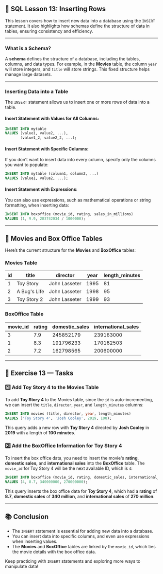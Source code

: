 ## 📝 **SQL Lesson 13: Inserting Rows**

This lesson covers how to insert new data into a database using the `INSERT` statement. It also highlights how schemas define the structure of data in tables, ensuring consistency and efficiency.

---

### **What is a Schema?**

A **schema** defines the structure of a database, including the tables, columns, and data types. For example, in the **Movies** table, the column `year` will store integers, and `title` will store strings. This fixed structure helps manage large datasets.

---

### **Inserting Data into a Table**

The `INSERT` statement allows us to insert one or more rows of data into a table.

#### **Insert Statement with Values for All Columns:**

```sql
INSERT INTO mytable
VALUES (value1, value2, ...),
       (value1_2, value2_2, ...);
```

#### **Insert Statement with Specific Columns:**

If you don’t want to insert data into every column, specify only the columns you want to populate:

```sql
INSERT INTO mytable (column1, column2, ...)
VALUES (value1, value2, ...);
```

#### **Insert Statement with Expressions:**

You can also use expressions, such as mathematical operations or string formatting, when inserting data:

```sql
INSERT INTO boxoffice (movie_id, rating, sales_in_millions)
VALUES (1, 9.9, 283742034 / 1000000);
```

---

## 🏢 **Movies and Box Office Tables**

Here’s the current structure for the **Movies** and **BoxOffice** tables:

### **Movies Table**

| **id** | **title**    | **director**  | **year** | **length_minutes** |
| ------ | ------------ | ------------- | -------- | ------------------ |
| 1      | Toy Story    | John Lasseter | 1995     | 81                 |
| 2      | A Bug's Life | John Lasseter | 1998     | 95                 |
| 3      | Toy Story 2  | John Lasseter | 1999     | 93                 |

### **BoxOffice Table**

| **movie_id** | **rating** | **domestic_sales** | **international_sales** |
| ------------ | ---------- | ------------------ | ----------------------- |
| 3            | 7.9        | 245852179          | 239163000               |
| 1            | 8.3        | 191796233          | 170162503               |
| 2            | 7.2        | 162798565          | 200600000               |

---

## 📝 **Exercise 13 — Tasks**

### 1️⃣ **Add Toy Story 4 to the Movies Table**

To add **Toy Story 4** to the Movies table, since the `id` is auto-incrementing, we can insert the `title`, `director`, `year`, and `length_minutes` columns:

```sql
INSERT INTO movies (title, director, year, length_minutes)
VALUES ('Toy Story 4', 'Josh Cooley', 2019, 100);
```

This query adds a new row with **Toy Story 4** directed by **Josh Cooley** in **2019** with a length of **100 minutes**.

### 2️⃣ **Add the BoxOffice Information for Toy Story 4**

To insert the box office data, you need to insert the movie's **rating**, **domestic sales**, and **international sales** into the **BoxOffice** table. The `movie_id` for Toy Story 4 will be the next available ID, which is `4`:

```sql
INSERT INTO boxoffice (movie_id, rating, domestic_sales, international_sales)
VALUES (4, 8.7, 340000000, 270000000);
```

This query inserts the box office data for **Toy Story 4**, which had a **rating** of **8.7**, **domestic sales** of **340 million**, and **international sales** of **270 million**.

---

## 📚 **Conclusion**

- The `INSERT` statement is essential for adding new data into a database.
- You can insert data into specific columns, and even use expressions when inserting values.
- The **Movies** and **BoxOffice** tables are linked by the `movie_id`, which ties the movie details with the box office data.

Keep practicing with `INSERT` statements and exploring more ways to manipulate data!
